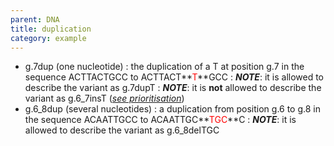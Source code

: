 ```yaml
---
parent: DNA
title: duplication
category: example
---
```


*	g.7dup (one nucleotide)
	: the duplication of a T at position g.7 in the sequence ACTTACTGCC to ACTTACT**<font color="red">T</font>**GCC
	: _**NOTE**_: it is allowed to describe the variant as g.7dupT
	: _**NOTE**_: it is **not** allowed to describe the variant as g.6_7insT ([_see prioritisation_](/recommendations/general/))
*	g.6_8dup (several nucleotides)
	: a duplication from position g.6 to g.8 in the sequence ACAATTGCC to ACAATTGC**<font color="red">TGC</font>**C
	: _**NOTE**_: it is allowed to describe the variant as g.6_8delTGC 
